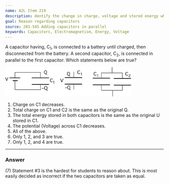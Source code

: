 ```yaml
---
name: A2L Item 219
description: dentify the change in charge, voltage and stored energy when a charged isolated capacitor is connected to another in parallel.
goal: Reason regarding capacitors
source: 283-545 Adding capacitors in parallel
keywords: Capacitors, Electromagnetism, Energy, Voltage
---
```


A capacitor having, C<sub>1</sub>, is connected to a battery until
charged, then disconnected from the battery.  A second capacitor,
C<sub>2</sub>, is connected in parallel to the first capacitor.  Which
statements below are true?

![Item219_fig1.gif](../images/Item219_fig1.gif)

1. Charge on C1 decreases.
2. Total charge on C1 and C2 is the same as the original Q.
3. The total energy stored in both capacitors is the same as the
   original U stored in C1.
4. The potential (Voltage) across C1 decreases.
5. All of the above. 
6. Only 1, 2, and 3 are true. 
7. Only 1, 2, and 4 are true.


<hr/>

### Answer

(7) Statement #3 is the hardest for students to reason about. This is
most easily decided as incorrect if the two capacitors are taken as
equal.
